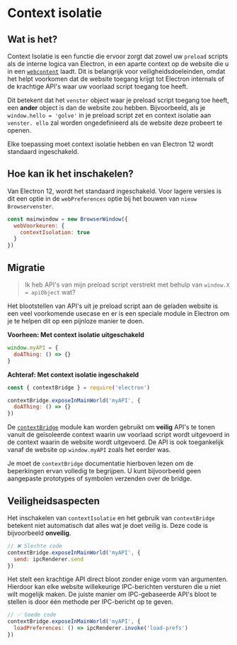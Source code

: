 # Context isolatie

## Wat is het?

Context Isolatie is een functie die ervoor zorgt dat zowel uw `preload` scripts als de interne logica van Electron, in een aparte context op de website die u in een [`webcontent`](../api/web-contents.md) laadt.  Dit is belangrijk voor veiligheidsdoeleinden, omdat het helpt voorkomen dat de website toegang krijgt tot Electron internals of de krachtige API's waar uw voorlaad script toegang toe heeft.

Dit betekent dat het `venster` object waar je preload script toegang toe heeft, een **ander** object is dan de website zou hebben.  Bijvoorbeeld, als je `window.hello = 'golve'` in je preload script zet en context isolatie aan `venster. ello` zal worden ongedefinieerd als de website deze probeert te openen.

Elke toepassing moet context isolatie hebben en van Electron 12 wordt standaard ingeschakeld.

## Hoe kan ik het inschakelen?

Van Electron 12, wordt het standaard ingeschakeld. Voor lagere versies is dit een optie in de `webPreferences` optie bij het bouwen van `nieuw Browservenster`.

```javascript
const mainwindow = new BrowserWindow({
  webVoorkeuren: {
    contextIsolation: true
  }
})
```

## Migratie

> Ik heb API's van mijn preload script verstrekt met behulp van `window.X = apiObject` wat?

Het blootstellen van API's uit je preload script aan de geladen website is een veel voorkomende usecase en er is een speciale module in Electron om je te helpen dit op een pijnloze manier te doen.

**Voorheen: Met context isolatie uitgeschakeld**

```javascript
window.myAPI = {
  doAThing: () => {}
}
```

**Achteraf: Met context isolatie ingeschakeld**

```javascript
const { contextBridge } = require('electron')

contextBridge.exposeInMainWorld('myAPI', {
  doAThing: () => {}
})
```

De [`contextBridge`](../api/context-bridge.md) module kan worden gebruikt om **veilig** API's te tonen vanuit de geïsoleerde context waarin uw voorlaad script wordt uitgevoerd in de context waarin de website wordt uitgevoerd. De API is ook toegankelijk vanaf de website op `window.myAPI` zoals het eerder was.

Je moet de `contextBridge` documentatie hierboven lezen om de beperkingen ervan volledig te begrijpen.  U kunt bijvoorbeeld geen aangepaste prototypes of symbolen verzenden over de bridge.

## Veiligheidsaspecten

Het inschakelen van `contextIsolatie` en het gebruik van `contextBridge` betekent niet automatisch dat alles wat je doet veilig is.  Deze code is bijvoorbeeld **onveilig**.

```javascript
// ❌ Slechte code
contextBridge.exposeInMainWorld('myAPI', {
  send: ipcRenderer.send
})
```

Het stelt een krachtige API direct bloot zonder enige vorm van argumenten. Hierdoor kan elke website willekeurige IPC-berichten versturen die u niet wilt mogelijk maken. De juiste manier om IPC-gebaseerde API's bloot te stellen is door één methode per IPC-bericht op te geven.

```javascript
// ✅ Goede code
contextBridge.exposeInMainWorld('myAPI', {
  loadPreferences: () => ipcRenderer.invoke('load-prefs')
})
```
